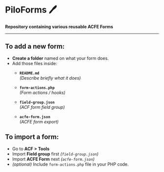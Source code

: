 # PiloForms 🖊
**Repository containing various reusable ACFE Forms**

---

## To add a new form:
- **Create a folder** named on what your form does.  
- Add those files inside:
  - **`README.md`**  
*(Describe briefly what it does)*  

  - **`form-actions.php`**  
*(Form actions / hooks)*  

  - **`field-group.json`**  
*(ACF form field group)*  

  - **`acfe-form.json`**  
*(ACFE form export)*  

## To import a form:
- Go to **ACF > Tools**
- Import **Field group** first *(`field-group.json`)*
- Import **ACFE Form** next *(`acfe-form.json`)*
- _(optional)_ Include `form-actions.php` file in your PHP code.
